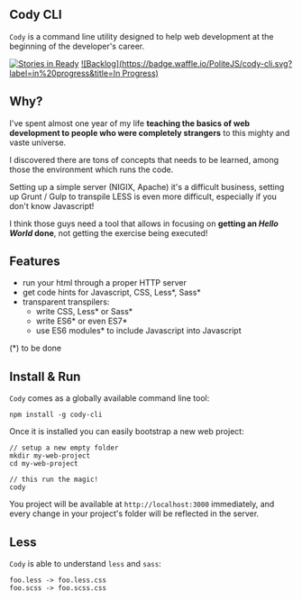 Cody CLI
---

`Cody` is a command line utility designed to help web development at the beginning 
of the developer's career.

[![Stories in Ready](https://badge.waffle.io/PoliteJS/cody-cli.svg?label=ready&title=Ready)](http://waffle.io/PoliteJS/cody-cli)
[![Backlog](https://badge.waffle.io/PoliteJS/cody-cli.svg?label=in%20progress&title=In Progress)](http://waffle.io/PoliteJS/cody-cli)

## Why?

I've spent almost one year of my life **teaching the basics of web development to people who were completely strangers** to this mighty and vaste universe.

I discovered there are tons of concepts that needs to be learned, among those the environment which runs the code.

Setting up a simple server (NIGIX, Apache) it's a difficult business, setting up Grunt / Gulp to transpile LESS is even more difficult, especially if you don't know Javascript!

I think those guys need a tool that allows in focusing on **getting an _Hello World_ done**, not getting the exercise being executed!

## Features

- run your html through a proper HTTP server
- get code hints for Javascript, CSS, Less*, Sass*
- transparent transpilers:
  - write CSS, Less* or Sass* 
  - write ES6* or even ES7*
  - use ES6 modules* to include Javascript into Javascript
  
(*) to be done

## Install & Run

`Cody` comes as a globally available command line tool:

    npm install -g cody-cli
    
    
Once it is installed you can easily bootstrap a new web project:

    // setup a new empty folder
    mkdir my-web-project
    cd my-web-project
    
    // this run the magic!
    cody 
   
You project will be available at `http://localhost:3000` immediately, and every 
change in your project's folder will be reflected in the server.
   
## Less

`Cody` is able to understand `less` and `sass`:

	foo.less -> foo.less.css
	foo.scss -> foo.scss.css


